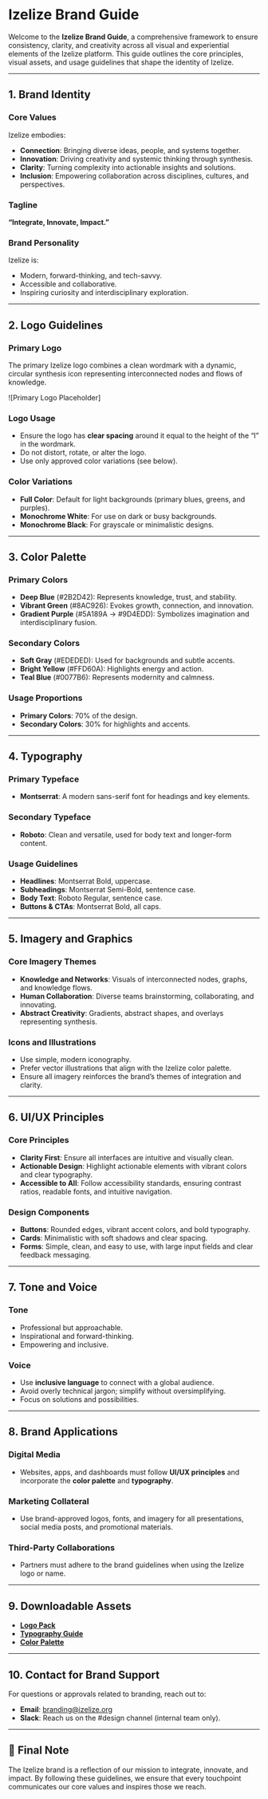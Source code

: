 # Izelize Brand Guide

Welcome to the **Izelize Brand Guide**, a comprehensive framework to ensure consistency, clarity, and creativity across all visual and experiential elements of the Izelize platform. This guide outlines the core principles, visual assets, and usage guidelines that shape the identity of Izelize.

---

## **1. Brand Identity**

### **Core Values**
Izelize embodies:
- **Connection**: Bringing diverse ideas, people, and systems together.
- **Innovation**: Driving creativity and systemic thinking through synthesis.
- **Clarity**: Turning complexity into actionable insights and solutions.
- **Inclusion**: Empowering collaboration across disciplines, cultures, and perspectives.

### **Tagline**
**“Integrate, Innovate, Impact.”**

### **Brand Personality**
Izelize is:
- Modern, forward-thinking, and tech-savvy.
- Accessible and collaborative.
- Inspiring curiosity and interdisciplinary exploration.

---

## **2. Logo Guidelines**

### **Primary Logo**
The primary Izelize logo combines a clean wordmark with a dynamic, circular synthesis icon representing interconnected nodes and flows of knowledge.

![Primary Logo Placeholder]

### **Logo Usage**
- Ensure the logo has **clear spacing** around it equal to the height of the “I” in the wordmark.
- Do not distort, rotate, or alter the logo.
- Use only approved color variations (see below).

### **Color Variations**
- **Full Color**: Default for light backgrounds (primary blues, greens, and purples).
- **Monochrome White**: For use on dark or busy backgrounds.
- **Monochrome Black**: For grayscale or minimalistic designs.

---

## **3. Color Palette**

### **Primary Colors**
- **Deep Blue** (#2B2D42): Represents knowledge, trust, and stability.
- **Vibrant Green** (#8AC926): Evokes growth, connection, and innovation.
- **Gradient Purple** (#5A189A → #9D4EDD): Symbolizes imagination and interdisciplinary fusion.

### **Secondary Colors**
- **Soft Gray** (#EDEDED): Used for backgrounds and subtle accents.
- **Bright Yellow** (#FFD60A): Highlights energy and action.
- **Teal Blue** (#0077B6): Represents modernity and calmness.

### **Usage Proportions**
- **Primary Colors**: 70% of the design.
- **Secondary Colors**: 30% for highlights and accents.

---

## **4. Typography**

### **Primary Typeface**
- **Montserrat**: A modern sans-serif font for headings and key elements.

### **Secondary Typeface**
- **Roboto**: Clean and versatile, used for body text and longer-form content.

### **Usage Guidelines**
- **Headlines**: Montserrat Bold, uppercase.
- **Subheadings**: Montserrat Semi-Bold, sentence case.
- **Body Text**: Roboto Regular, sentence case.
- **Buttons & CTAs**: Montserrat Bold, all caps.

---

## **5. Imagery and Graphics**

### **Core Imagery Themes**
- **Knowledge and Networks**: Visuals of interconnected nodes, graphs, and knowledge flows.
- **Human Collaboration**: Diverse teams brainstorming, collaborating, and innovating.
- **Abstract Creativity**: Gradients, abstract shapes, and overlays representing synthesis.

### **Icons and Illustrations**
- Use simple, modern iconography.
- Prefer vector illustrations that align with the Izelize color palette.
- Ensure all imagery reinforces the brand’s themes of integration and clarity.

---

## **6. UI/UX Principles**

### **Core Principles**
- **Clarity First**: Ensure all interfaces are intuitive and visually clean.
- **Actionable Design**: Highlight actionable elements with vibrant colors and clear typography.
- **Accessible to All**: Follow accessibility standards, ensuring contrast ratios, readable fonts, and intuitive navigation.

### **Design Components**
- **Buttons**: Rounded edges, vibrant accent colors, and bold typography.
- **Cards**: Minimalistic with soft shadows and clear spacing.
- **Forms**: Simple, clean, and easy to use, with large input fields and clear feedback messaging.

---

## **7. Tone and Voice**

### **Tone**
- Professional but approachable.
- Inspirational and forward-thinking.
- Empowering and inclusive.

### **Voice**
- Use **inclusive language** to connect with a global audience.
- Avoid overly technical jargon; simplify without oversimplifying.
- Focus on solutions and possibilities.

---

## **8. Brand Applications**

### **Digital Media**
- Websites, apps, and dashboards must follow **UI/UX principles** and incorporate the **color palette** and **typography**.

### **Marketing Collateral**
- Use brand-approved logos, fonts, and imagery for all presentations, social media posts, and promotional materials.

### **Third-Party Collaborations**
- Partners must adhere to the brand guidelines when using the Izelize logo or name.

---

## **9. Downloadable Assets**
- **[Logo Pack](./assets/logos.zip)**
- **[Typography Guide](./assets/typography.pdf)**
- **[Color Palette](./assets/colors.sketch)**

---

## **10. Contact for Brand Support**
For questions or approvals related to branding, reach out to:
- **Email**: branding@izelize.org
- **Slack**: Reach us on the #design channel (internal team only).

---

## 🌟 **Final Note**
The Izelize brand is a reflection of our mission to integrate, innovate, and impact. By following these guidelines, we ensure that every touchpoint communicates our core values and inspires those we reach.


